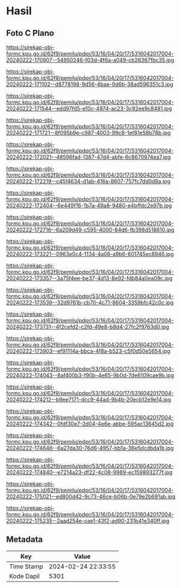 # Hasil

## Foto C Plano

https://sirekap-obj-formc.kpu.go.id/62f9/pemilu/pdpr/53/16/04/20/17/5316042017004-20240222-170907--54950246-f03d-4f6a-a049-cb26367fbc35.jpg

https://sirekap-obj-formc.kpu.go.id/62f9/pemilu/pdpr/53/16/04/20/17/5316042017004-20240222-171102--d8778198-9d56-4bae-9d6b-38ad596351c3.jpg

https://sirekap-obj-formc.kpu.go.id/62f9/pemilu/pdpr/53/16/04/20/17/5316042017004-20240222-171544--edd97fd5-e10c-4974-ac23-3c92ee9c8481.jpg

https://sirekap-obj-formc.kpu.go.id/62f9/pemilu/pdpr/53/16/04/20/17/5316042017004-20240222-171721--8f095b9e-c987-4003-99c8-1ef81e58b78b.jpg

https://sirekap-obj-formc.kpu.go.id/62f9/pemilu/pdpr/53/16/04/20/17/5316042017004-20240222-172021--48596fad-1387-47d4-abfe-6c8670974ea7.jpg

https://sirekap-obj-formc.kpu.go.id/62f9/pemilu/pdpr/53/16/04/20/17/5316042017004-20240222-172219--c45f4634-d1ab-416a-8607-757fc7dd0d8a.jpg

https://sirekap-obj-formc.kpu.go.id/62f9/pemilu/pdpr/53/16/04/20/17/5316042017004-20240222-172404--6e449f16-1b7a-49a8-9480-e4bffdc2e97b.jpg

https://sirekap-obj-formc.kpu.go.id/62f9/pemilu/pdpr/53/16/04/20/17/5316042017004-20240222-172716--6a209d49-c595-4000-84d6-fb398d518610.jpg

https://sirekap-obj-formc.kpu.go.id/62f9/pemilu/pdpr/53/16/04/20/17/5316042017004-20240222-173221--0963e0c4-1134-4a06-a9b6-601745ec8946.jpg

https://sirekap-obj-formc.kpu.go.id/62f9/pemilu/pdpr/53/16/04/20/17/5316042017004-20240222-173357--3a75f4ee-be37-4d13-8e92-fdb84a0ea09c.jpg

https://sirekap-obj-formc.kpu.go.id/62f9/pemilu/pdpr/53/16/04/20/17/5316042017004-20240222-173539--32d9761b-cb70-4c71-8604-3359bfc42c0c.jpg

https://sirekap-obj-formc.kpu.go.id/62f9/pemilu/pdpr/53/16/04/20/17/5316042017004-20240222-173731--4f2cefd2-c2fd-49e8-b8d4-27fc2f9763d0.jpg

https://sirekap-obj-formc.kpu.go.id/62f9/pemilu/pdpr/53/16/04/20/17/5316042017004-20240222-173903--ef91114a-bbca-4f8a-b523-c5f0d50e5654.jpg

https://sirekap-obj-formc.kpu.go.id/62f9/pemilu/pdpr/53/16/04/20/17/5316042017004-20240222-174043--8af400b3-f90b-4e65-9b0d-7de6109cae9b.jpg

https://sirekap-obj-formc.kpu.go.id/62f9/pemilu/pdpr/53/16/04/20/17/5316042017004-20240222-174212--b9ee7171-dcc9-44ad-9b4b-20ecb12e9e14.jpg

https://sirekap-obj-formc.kpu.go.id/62f9/pemilu/pdpr/53/16/04/20/17/5316042017004-20240222-174342--0fdf30e7-2d04-4e6e-abbe-595ac13645d2.jpg

https://sirekap-obj-formc.kpu.go.id/62f9/pemilu/pdpr/53/16/04/20/17/5316042017004-20240222-174646--6a27da30-76d6-4957-bb1a-36e5dcdbda1b.jpg

https://sirekap-obj-formc.kpu.go.id/62f9/pemilu/pdpr/53/16/04/20/17/5316042017004-20240222-174840--e7214a23-df22-4c08-9989-ec159893277f.jpg

https://sirekap-obj-formc.kpu.go.id/62f9/pemilu/pdpr/53/16/04/20/17/5316042017004-20240222-175021--ed800d42-9c73-46ce-b06b-0e79e2b691ab.jpg

https://sirekap-obj-formc.kpu.go.id/62f9/pemilu/pdpr/53/16/04/20/17/5316042017004-20240222-175235--2aad254e-cae1-43f2-ad90-231b41e340ff.jpg


## Metadata

| Key        | Value               |
| ---------- | ------------------- |
| Time Stamp | 2024-02-24 22:33:55 |
| Kode Dapil | 5301                |



